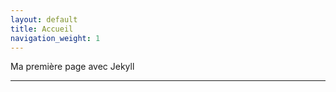 ```yaml
---
layout: default
title: Accueil
navigation_weight: 1
---
```


Ma première page avec Jekyll  
  
*****